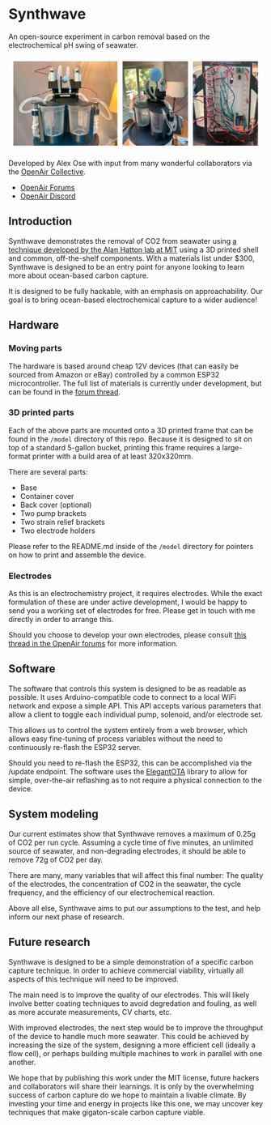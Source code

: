 # Synthwave

An open-source experiment in carbon removal based on the electrochemical pH swing of seawater.

![Synthwave Image](synthwave.jpg)

Developed by Alex Ose with input from many wonderful collaborators via the
[OpenAir Collective](https://openaircollective.cc/).

-   [OpenAir Forums](https://www.openairforum.org/t/introducing-synthwave/806)
-   [OpenAir Discord](https://openaircollective.cc/join)

## Introduction

Synthwave demonstrates the removal of CO2 from seawater using
[a technique developed by the Alan Hatton lab at MIT](https://pubs.rsc.org/en/content/articlelanding/2023/EE/d2ee03804h)
using a 3D printed shell and common, off-the-shelf components. With a materials list under $300, Synthwave is designed
to be an entry point for anyone looking to learn more about ocean-based carbon capture.

It is designed to be fully hackable, with an emphasis on approachability. Our goal is to bring ocean-based
electrochemical capture to a wider audience!

## Hardware

### Moving parts

The hardware is based around cheap 12V devices (that can easily be sourced from Amazon or eBay) controlled by a common
ESP32 microcontroller. The full list of materials is currently under development, but can be found in the
[forum thread](https://www.openairforum.org/t/introducing-synthwave/806).

### 3D printed parts

Each of the above parts are mounted onto a 3D printed frame that can be found in the `/model` directory of this repo.
Because it is designed to sit on top of a standard 5-gallon bucket, printing this frame requires a large-format printer
with a build area of at least 320x320mm.

There are several parts:

-   Base
-   Container cover
-   Back cover (optional)
-   Two pump brackets
-   Two strain relief brackets
-   Two electrode holders

Please refer to the README.md inside of the `/model` directory for pointers on how to print and assemble the device.

### Electrodes

As this is an electrochemistry project, it requires electrodes. While the exact formulation of these are under active
development, I would be happy to send you a working set of electrodes for free. Please get in touch with me directly in
order to arrange this.

Should you choose to develop your own electrodes, please consult
[this thread in the OpenAir forums](https://www.openairforum.org/t/synthwave-electrochemical-co2-capture-from-seawater/781/4)
for more information.

## Software

The software that controls this system is designed to be as readable as possible. It uses Arduino-compatible code to
connect to a local WiFi network and expose a simple API. This API accepts various parameters that allow a client to
toggle each individual pump, solenoid, and/or electrode set.

This allows us to control the system entirely from a web browser, which allows easy fine-tuning of process variables
without the need to continuously re-flash the ESP32 server.

Should you need to re-flash the ESP32, this can be accomplished via the /update endpoint. The software uses the
[ElegantOTA](https://github.com/ayushsharma82/ElegantOTA) library to allow for simple, over-the-air reflashing as to not
require a physical connection to the device.

## System modeling

Our current estimates show that Synthwave removes a maximum of 0.25g of CO2 per run cycle. Assuming a cycle time of five
minutes, an unlimited source of seawater, and non-degrading electrodes, it should be able to remove 72g of CO2 per day.

There are many, many variables that will affect this final number: The quality of the electrodes, the concentration of
CO2 in the seawater, the cycle frequency, and the efficiency of our electrochemical reaction.

Above all else, Synthwave aims to put our assumptions to the test, and help inform our next phase of research.

## Future research

Synthwave is designed to be a simple demonstration of a specific carbon capture technique. In order to achieve
commercial viability, virtually all aspects of this technique will need to be improved.

The main need is to improve the quality of our electrodes. This will likely involve better coating techniques to avoid
degredation and fouling, as well as more accurate measurements, CV charts, etc.

With improved electrodes, the next step would be to improve the throughput of the device to handle much more seawater.
This could be achieved by increasing the size of the system, designing a more efficient cell (ideally a flow cell), or
perhaps building multiple machines to work in parallel with one another.

We hope that by publishing this work under the MIT license, future hackers and collaborators will share their learnings.
It is only by the overwhelming success of carbon capture do we hope to maintain a livable climate. By investing your
time and energy in projects like this one, we may uncover key techniques that make gigaton-scale carbon capture viable.
